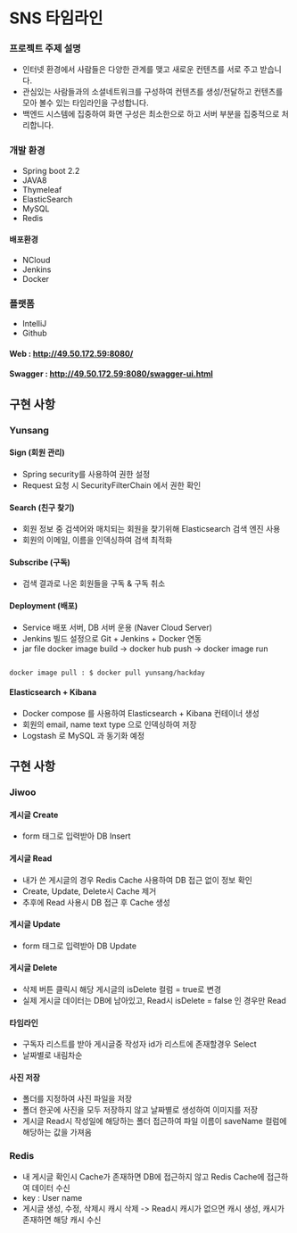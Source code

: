 # SNS 타임라인

### 프로젝트 주제 설명

- 인터넷 환경에서 사람들은 다양한 관계를 맺고 새로운 컨텐츠를 서로 주고 받습니다.
- 관심있는 사람들과의 소셜네트워크를 구성하여 컨텐츠를 생성/전달하고 컨텐츠를 모아 볼수 있는 타임라인을 구성합니다.
- 백엔드 시스템에 집중하여 화면 구성은 최소한으로 하고 서버 부분을 집중적으로 처리합니다.

### 개발 환경 

- Spring boot 2.2
- JAVA8
- Thymeleaf
- ElasticSearch
- MySQL
- Redis

#### 배포환경

- NCloud
- Jenkins
- Docker

### 플랫폼

- IntelliJ
- Github

#### Web : <http://49.50.172.59:8080/>
#### Swagger : <http://49.50.172.59:8080/swagger-ui.html>

## 구현 사항

### Yunsang

#### Sign (회원 관리)
- Spring security를 사용하여 권한 설정
- Request 요청 시 SecurityFilterChain 에서 권한 확인

#### Search (친구 찾기)

- 회원 정보 중 검색어와 매치되는 회원을 찾기위해 Elasticsearch 검색 엔진 사용
- 회원의 이메일, 이름을 인덱싱하여 검색 최적화

#### Subscribe (구독)

- 검색 결과로 나온 회원들을 구독 & 구독 취소

#### Deployment (배포)

- Service 배포 서버, DB 서버 운용 (Naver Cloud Server)
- Jenkins 빌드 설정으로 Git + Jenkins + Docker 연동
- jar file docker image build -> docker hub push -> docker image run
<pre><code>
docker image pull : $ docker pull yunsang/hackday
</code></pre>

#### Elasticsearch + Kibana

- Docker compose 를 사용하여 Elasticsearch + Kibana 컨테이너 생성
- 회원의 email, name text type 으로 인덱싱하여 저장
- Logstash 로 MySQL 과 동기화 예정



## 구현 사항

### Jiwoo

#### 게시글 Create

- form 태그로 입력받아 DB Insert

#### 게시글 Read

- 내가 쓴 게시글의 경우 Redis Cache 사용하여 DB 접근 없이 정보 확인
- Create, Update, Delete시 Cache 제거
- 추후에 Read 사용시 DB 접근 후 Cache 생성

#### 게시글 Update

- form 태그로 입력받아 DB Update

#### 게시글 Delete

- 삭제 버튼 클릭시 해당 게시글의 isDelete 컬럼 = true로 변경
- 실제 게시글 데이터는 DB에 남아있고, Read시 isDelete = false 인 경우만 Read

#### 타임라인

- 구독자 리스트를 받아 게시글중 작성자 id가 리스트에 존재할경우 Select
- 날짜별로 내림차순

#### 사진 저장

- 폴더를 지정하여 사진 파일을 저장
- 폴더 한곳에 사진을 모두 저장하지 않고 날짜별로 생성하여 이미지를 저장
- 게시글 Read시 작성일에 해당하는 폴더 접근하여 파일 이름이 saveName 컬럼에 해당하는 값을 가져옴

### Redis

- 내 게시글 확인시 Cache가 존재하면 DB에 접근하지 않고 Redis Cache에 접근하여 데이터 수신
- key : User name
- 게시글 생성, 수정, 삭제시 캐시 삭제 -> Read시 캐시가 없으면 캐시 생성, 캐시가 존재하면 해당 캐시 수신



